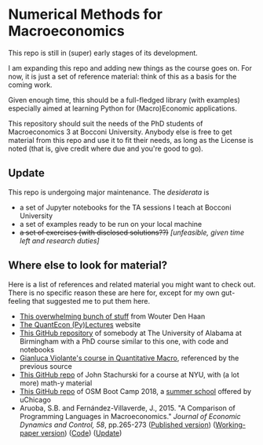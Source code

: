 # Numerical Methods for Macroeconomics

This repo is still in (super) early stages of its development.

I am expanding this repo and adding new things as the course goes on.
For now, it is just a set of reference material: think of this as a basis for the coming work.

Given enough time, this should be a full-fledged library (with examples) especially aimed at learning Python for (Macro)Economic applications.

This repository should suit the needs of the PhD students of Macroeconomics 3 at Bocconi University.
Anybody else is free to get material from this repo and use it to fit their needs, as long as the License is noted (that is, give credit where due and you're good to go).


## Update

This repo is undergoing major maintenance.
The _desiderata_ is

- a set of Jupyter notebooks for the TA sessions I teach at Bocconi University
- a set of examples ready to be run on your local machine
- ~~a set of exercises (with disclosed solutions??)~~ _[unfeasible, given time left and research duties]_


## Where else to look for material?

Here is a list of references and related material you might want to check out.
There is no specific reason these are here for, except for my own gut-feeling that suggested me to put them here.

- [This overwhelming bunch of stuff](http://www.wouterdenhaan.com/notes.htm) from Wouter Den Haan
- [The QuantEcon (Py)Lectures](https://lectures.quantecon.org/py/) website
- [This GitHub repository](https://github.com/zhouweimin233/QuantMacro) of somebody at The University of Alabama at Birmingham with a PhD course similar to this one, with code and notebooks
- [Gianluca Violante's course in Quantitative Macro](https://sites.google.com/a/nyu.edu/glviolante/teaching/quantmacro), referenced by the previous source
- [This GitHub repo](https://github.com/jstac/nyu_macro_fall_2018) of John Stachurski for a course at NYU, with (a lot more) math-y material
- [This GitHub repo](https://github.com/OpenSourceMacro/BootCamp2018) of OSM Boot Camp 2018, a [summer school](https://bfi.uchicago.edu/osm18) offered by uChicago
- Aruoba, S.B. and Fernández-Villaverde, J., 2015. "A Comparison of Programming Languages in Macroeconomics." _Journal of Economic Dynamics and Control, 58_, pp.265-273 ([Published version](https://doi.org/10.1016/j.jedc.2015.05.009)) ([Working-paper version](https://www.sas.upenn.edu/~jesusfv/comparison_languages.pdf)) ([Code](https://github.com/jesusfv/Comparison-Programming-Languages-Economics)) ([Update](https://www.sas.upenn.edu/~jesusfv/Update_March_23_2018.pdf))
